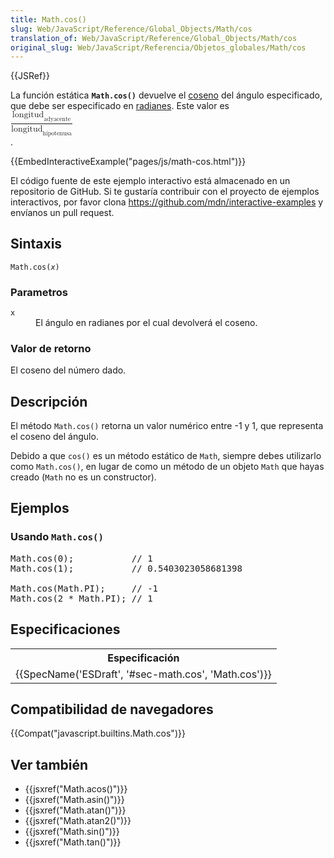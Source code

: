 ```yaml
---
title: Math.cos()
slug: Web/JavaScript/Reference/Global_Objects/Math/cos
translation_of: Web/JavaScript/Reference/Global_Objects/Math/cos
original_slug: Web/JavaScript/Referencia/Objetos_globales/Math/cos
---
```

<div>{{JSRef}}</div>

<p><span class="seoSummary">La función estática <strong><code>Math.cos()</code></strong> devuelve el <a href="https://es.wikipedia.org/wiki/Coseno">coseno</a> del ángulo especificado, que debe ser especificado en <a href="https://es.wikipedia.org/wiki/Radi%C3%A1n" title="radians">radianes</a>. Este valor es </span><math style="display: inline;"> <mstyle displaystyle="true"> <mfrac> <msub> <mrow> <mtext>longitud</mtext> </mrow> <mrow> <mrow> <mtext>adyacente</mtext> </mrow> </mrow> </msub> <msub> <mrow> <mtext>longitud</mtext> </mrow> <mrow> <mrow> <mtext>hipotenusa</mtext> </mrow> </mrow> </msub> </mfrac> </mstyle> </math>.<span> </span></p>

<div>{{EmbedInteractiveExample("pages/js/math-cos.html")}}</div>

<p>El código fuente de este ejemplo interactivo está almacenado en un repositorio de GitHub. Si te gustaría contribuir con el proyecto de ejemplos interactivos, por favor clona <a href="https://github.com/mdn/interactive-examples">https://github.com/mdn/interactive-examples</a> y envíanos un pull request.</p>

<h2 id="Sintaxis">Sintaxis</h2>

<pre><code>Math.cos(<var>x</var>)</code></pre>

<h3 id="Parametros">Parametros</h3>

<dl>
 <dt><code>x</code></dt>
 <dd>El ángulo en radianes por el cual devolverá el coseno.</dd>
</dl>

<h3 id="Valor_de_retorno">Valor de retorno</h3>

<p>El coseno del número dado.</p>

<h2 id="Descripción">Descripción</h2>

<p>El método <code>Math.cos()</code> retorna un valor numérico entre -1 y 1, que representa el coseno del ángulo.</p>

<p>Debido a que <code>cos()</code> es un método estático de <code>Math</code>, siempre debes utilizarlo como <code>Math.cos()</code>, en lugar de como un método de un objeto <code>Math</code> que hayas creado (<code>Math</code> no es un constructor).</p>

<h2 id="Ejemplos">Ejemplos</h2>

<h3 id="Usando_Math.cos">Usando <code>Math.cos()</code></h3>

<pre class="brush: js notranslate">Math.cos(0);           // 1
Math.cos(1);           // 0.5403023058681398

Math.cos(Math.PI);     // -1
Math.cos(2 * Math.PI); // 1
</pre>

<h2 id="Especificaciones">Especificaciones</h2>

<table class="standard-table">
 <tbody>
  <tr>
   <th scope="col">Especificación</th>
  </tr>
  <tr>
   <td>{{SpecName('ESDraft', '#sec-math.cos', 'Math.cos')}}</td>
  </tr>
 </tbody>
</table>

<h2 id="Compatibilidad_de_navegadores">Compatibilidad de navegadores</h2>



<p>{{Compat("javascript.builtins.Math.cos")}}</p>

<h2 id="Ver_también">Ver también</h2>

<ul>
 <li>{{jsxref("Math.acos()")}}</li>
 <li>{{jsxref("Math.asin()")}}</li>
 <li>{{jsxref("Math.atan()")}}</li>
 <li>{{jsxref("Math.atan2()")}}</li>
 <li>{{jsxref("Math.sin()")}}</li>
 <li>{{jsxref("Math.tan()")}}</li>
</ul>
